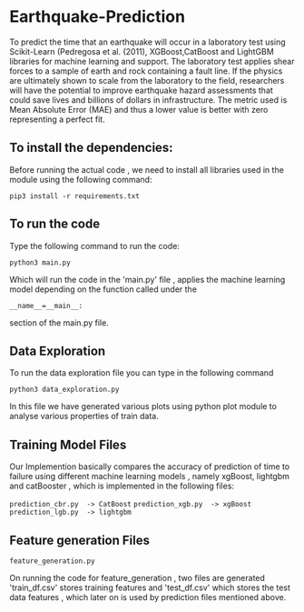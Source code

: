 # Earthquake-Prediction
To predict the time that an earthquake will occur in a laboratory test using Scikit-Learn (Pedregosa et al. (2011), XGBoost,CatBoost and LightGBM libraries for machine learning and support. The laboratory test applies shear forces to a sample of earth and rock containing a fault line. If the physics are ultimately shown to scale from the laboratory to the field, researchers will have the potential to improve earthquake hazard assessments that could save lives and billions of dollars in infrastructure. The metric used is Mean Absolute Error (MAE) and thus a lower value is better with zero representing a perfect fit.

## To install the dependencies:

Before running the actual code , we need to install all libraries used in the module using the following command:

```pip3 install -r requirements.txt ```

## To run the code 

Type the following command to run the code:

``` python3 main.py ``` 


Which will run the code in the 'main.py' file , applies the machine learning model depending on the function called under the 

```__name__=__main__:```
 
 section of the main.py file.
 
## Data Exploration 

To run the data exploration file you can type in the following command

```python3 data_exploration.py``` 

In this file we have generated various plots using python plot module to analyse various properties of train data.


## Training Model Files
Our Implemention basically compares the accuracy of prediction of time to failure using different machine learning models , namely xgBoost, lightgbm and catBooster , which is implemented in the following files:

``` prediction_cbr.py  -> CatBoost ```
``` prediction_xgb.py  -> xgBoost ```
``` prediction_lgb.py  -> lightgbm ```


## Feature generation Files

``` feature_generation.py ```

On running the code for feature_generation , two files are generated 'train_df.csv' stores training features and 'test_df.csv' which stores the test data features , which later on is used by prediction files mentioned above.







